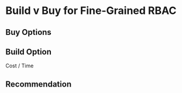 # Build v Buy for Fine-Grained RBAC

## Buy Options

## Build Option

Cost / Time

## Recommendation

